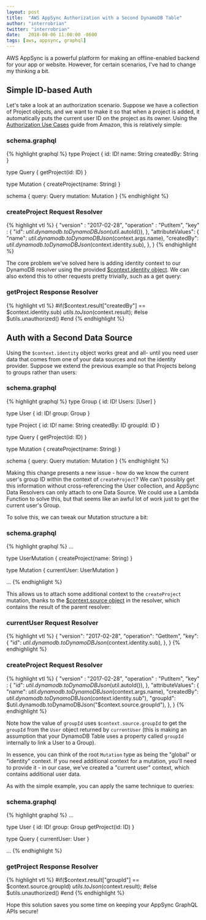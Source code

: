 ```yaml
---
layout: post
title:  "AWS AppSync Authorization with a Second DynamoDB Table"
author: "interrobrian"
twitter: "interrobrian"
date:   2018-08-06 11:00:00 -0600
tags: [aws, appsync, graphql]
---
```


AWS AppSync is a powerful platform for making an offline-enabled backend for your app or website. However, for certain scenarios, I've had to change my thinking a bit.

## Simple ID-based Auth

Let's take a look at an authorization scenario. Suppose we have a collection of Project objects, and we want to make it so that when a project is added, it automatically puts the current user ID on the project as its owner. Using the [Authorization Use Cases](https://docs.aws.amazon.com/appsync/latest/devguide/security-authorization-use-cases.html) guide from Amazon, this is relatively simple:

### schema.graphql
{% highlight graphql %}
type Project {
  id: ID!
  name: String
  createdBy: String
}

type Query {
  getProject(id: ID)
}

type Mutation {
  createProject(name: String)
}

schema {
  query: Query
  mutation: Mutation
}
{% endhighlight %}

### createProject Request Resolver
{% highlight vtl %}
{
  "version" : "2017-02-28",
  "operation" : "PutItem",
  "key" : {
    "id": $util.dynamodb.toDynamoDBJson($util.autoId()),
  },
  "attributeValues": {
    "name": $util.dynamodb.toDynamoDBJson($context.args.name),
    "createdBy": $util.dynamodb.toDynamoDBJson($context.identity.sub),
  },
}
{% endhighlight %}

The core problem we've solved here is adding identity context to our DynamoDB resolver using the provided [$context.identity object](https://docs.aws.amazon.com/appsync/latest/devguide/resolver-context-reference.html#aws-appsync-resolver-context-reference-identity). We can also extend this to other requests pretty trivially, such as a get query:

### getProject Response Resolver
{% highlight vtl %}
#if($context.result["createdBy"] == $context.identity.sub)
    $utils.toJson($context.result);
#else
    $utils.unauthorized()
#end
{% endhighlight %}

## Auth with a Second Data Source

Using the `$context.identity` object works great and all- until you need user data that comes from one of your data sources and not the identity provider. Suppose we extend the previous example so that Projects belong to groups rather than users:

### schema.graphql
{% highlight graphql %}
type Group {
  id: ID!
  Users: [User]
}

type User {
  id: ID!
  group: Group
}

type Project {
  id: ID!
  name: String
  createdBy: ID
  groupId: ID
}

type Query {
  getProject(id: ID)
}

type Mutation {
  createProject(name: String)
}

schema {
  query: Query
  mutation: Mutation
}
{% endhighlight %}

Making this change presents a new issue - how do we know the current user's group ID within the context of `createProject`? We can't possibly get this information without cross-referencing the User collection, and AppSync Data Resolvers can only attach to one Data Source. We could use a Lambda Function to solve this, but that seems like an awful lot of work just to get the current user's Group.

To solve this, we can tweak our Mutation structure a bit:

### schema.graphql
{% highlight graphql %}
...

type UserMutation {
  createProject(name: String)
}

type Mutation {
  currentUser: UserMutation
}

...
{% endhighlight %}

This allows us to attach some additional context to the `createProject` mutation, thanks to the [$context.source object](https://docs.aws.amazon.com/appsync/latest/devguide/resolver-context-reference.html) in the resolver, which contains the result of the parent resolver:

### currentUser Request Resolver
{% highlight vtl %}
{
  "version": "2017-02-28",
  "operation": "GetItem",
  "key": {
    "id": $util.dynamodb.toDynamoDBJson($context.identity.sub),
  },
}
{% endhighlight %}

### createProject Request Resolver
{% highlight vtl %}
{
  "version" : "2017-02-28",
  "operation" : "PutItem",
  "key" : {
    "id": $util.dynamodb.toDynamoDBJson($util.autoId()),
  },
  "attributeValues": {
    "name": $util.dynamodb.toDynamoDBJson($context.args.name),
    "createdBy": $util.dynamodb.toDynamoDBJson($context.identity.sub"),
    "groupId": $util.dynamodb.toDynamoDBJson("$context.source.groupId"),
  },
}
{% endhighlight %}

Note how the value of `groupId` uses `$context.source.groupId` to get the `groupId` from the `User` object returned by `currentUser` (this is making an assumption that your DynamoDB Table uses a property called `groupId` internally to link a User to a Group).

In essence, you can think of the root `Mutation` type as being the "global" or "identity" context. If you need additional context for a mutation, you'll need to provide it - in our case, we've created a "current user" context, which contains additional user data.

As with the simple example, you can apply the same technique to queries:

### schema.graphql
{% highlight graphql %}
...

type User {
  id: ID!
  group: Group
  getProject(id: ID)
}

type Query {
  currentUser: User
}

...
{% endhighlight %}

### getProject Response Resolver
{% highlight vtl %}
#if($context.result["groupId"] == $context.source.groupId)
    $utils.toJson($context.result);
#else
    $utils.unauthorized()
#end
{% endhighlight %}

Hope this solution saves you some time on keeping your AppSync GraphQL APIs secure!
